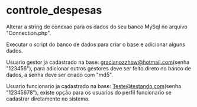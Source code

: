 # controle_despesas
Alterar a string de conexao para os dados do seu banco MySql no arquivo "Connection.php".

Executar o script do banco de dados para criar o base e adicionar alguns dados.


Usuario gestor ja cadastrado na base: gracianozzhow@hotmail.com(senha "123456"), para adicionar outros gestores deve ser feito direto no banco de dados, a senha deve ser criado com "md5".

Usuario funcionario ja cadastrado na base: Teste@testando.com(senha "12345678"), existe opção para os usuarios do perfil funcionario se cadastrar diretamente no sistema.
